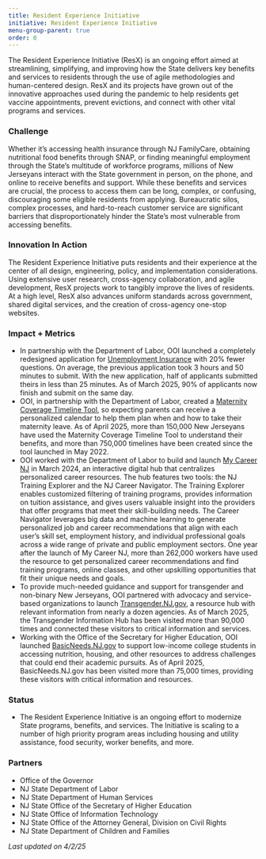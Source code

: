 ```yaml
---
title: Resident Experience Initiative
initiative: Resident Experience Initiative
menu-group-parent: true
order: 0
---
```


The Resident Experience Initiative (ResX) is an ongoing effort aimed at streamlining, simplifying, and improving how the State delivers key benefits and services to residents through the use of agile methodologies and human-centered design. ResX and its projects have grown out of the innovative approaches used during the pandemic to help residents get vaccine appointments, prevent evictions, and connect with other vital programs and services.

### Challenge

Whether it’s accessing health insurance through NJ FamilyCare, obtaining nutritional food benefits through SNAP, or finding meaningful employment through the State’s multitude of workforce programs, millions of New Jerseyans interact with the State government in person, on the phone, and online to receive benefits and support. While these benefits and services are crucial, the process to access them can be long, complex, or confusing, discouraging some eligible residents from applying. Bureaucratic silos, complex processes, and hard-to-reach customer service are significant barriers that disproportionately hinder the State’s most vulnerable from accessing benefits.

### Innovation In Action

The Resident Experience Initiative puts residents and their experience at the center of all design, engineering, policy, and implementation considerations. Using extensive user research, cross-agency collaboration, and agile development, ResX projects work to tangibly improve the lives of residents. At a high level, ResX also advances uniform standards across government, shared digital services, and the creation of cross-agency one-stop websites.

### Impact \+ Metrics

- In partnership with the Department of Labor, OOI launched a completely redesigned application for [Unemployment Insurance](/projects/nj-ui/) with 20% fewer questions. On average, the previous application took 3 hours and 50 minutes to submit. With the new application, half of applicants submitted theirs in less than 25 minutes. As of March 2025, 90% of applicants now finish and submit on the same day.
- OOI, in partnership with the Department of Labor, created a [Maternity Coverage Timeline Tool](/projects/maternity-coverage-tool/), so expecting parents can receive a personalized calendar to help them plan when and how to take their maternity leave. As of April 2025, more than 150,000 New Jerseyans have used the Maternity Coverage Timeline Tool to understand their benefits, and more than 750,000 timelines have been created since the tool launched in May 2022\.
- OOI worked with the Department of Labor to build and launch [My Career NJ](https://mycareer.nj.gov/) in March 2024, an interactive digital hub that centralizes personalized career resources. The hub features two tools: the NJ Training Explorer and the NJ Career Navigator. The Training Explorer enables customized filtering of training programs, provides information on tuition assistance, and gives users valuable insight into the providers that offer programs that meet their skill-building needs. The Career Navigator leverages big data and machine learning to generate personalized job and career recommendations that align with each user’s skill set, employment history, and individual professional goals across a wide range of private and public employment sectors. One year after the launch of My Career NJ, more than 262,000 workers have used the resource to get personalized career recommendations and find training programs, online classes, and other upskilling opportunities that fit their unique needs and goals.
- To provide much-needed guidance and support for transgender and non-binary New Jerseyans, OOI partnered with advocacy and service-based organizations to launch [Transgender.NJ.gov](/projects/transgender-hub/), a resource hub with relevant information from nearly a dozen agencies. As of March 2025, the Transgender Information Hub has been visited more than 90,000 times and connected these visitors to critical information and services.
- Working with the Office of the Secretary for Higher Education, OOI launched [BasicNeeds.NJ.gov](https://basicneeds.nj.gov) to support low-income college students in accessing nutrition, housing, and other resources to address challenges that could end their academic pursuits. As of April 2025, BasicNeeds.NJ.gov has been visited more than 75,000 times, providing these visitors with critical information and resources.

### Status

- The Resident Experience Initiative is an ongoing effort to modernize State programs, benefits, and services. The Initiative is scaling to a number of high priority program areas including housing and utility assistance, food security, worker benefits, and more.

### Partners

- Office of the Governor
- NJ State Department of Labor
- NJ State Department of Human Services
- NJ State Office of the Secretary of Higher Education
- NJ State Office of Information Technology
- NJ State Office of the Attorney General, Division on Civil Rights
- NJ State Department of Children and Families

_Last updated on 4/2/25_
